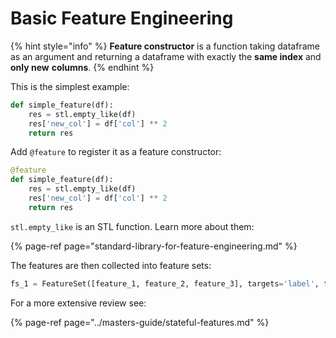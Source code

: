 # Basic Feature Engineering

{% hint style="info" %}
**Feature constructor** is a function taking dataframe as an argument and returning a dataframe with exactly the **same index** and **only new** **columns**. 
{% endhint %}

This is the simplest example: 

```python
def simple_feature(df):
    res = stl.empty_like(df)
    res['new_col'] = df['col'] ** 2
    return res
```

Add `@feature` to register it as a feature constructor:

```python
@feature
def simple_feature(df):
    res = stl.empty_like(df)
    res['new_col'] = df['col'] ** 2
    return res
```

`stl.empty_like` is an STL function. Learn more about them:

{% page-ref page="standard-library-for-feature-engineering.md" %}

The features are then collected into feature sets:

```python
fs_1 = FeatureSet([feature_1, feature_2, feature_3], targets='label', train_frame=train)
```

For a more extensive review see:

{% page-ref page="../masters-guide/stateful-features.md" %}

